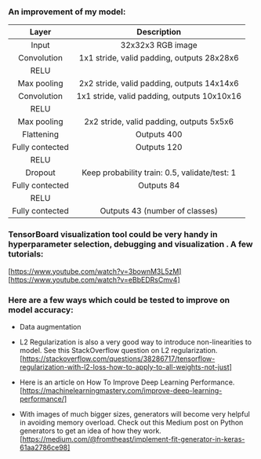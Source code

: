 ### An improvement of my model:

| Layer                 |     Description                                | 
|:---------------------:|:---------------------------------------------:| 
| Input                 | 32x32x3 RGB image                           | 
| Convolution     | 1x1 stride, valid padding, outputs 28x28x6     |
| RELU             |                                             |
| Max pooling    | 2x2 stride, valid padding, outputs 14x14x6     |
| Convolution     | 1x1 stride, valid padding, outputs 10x10x16          |
| RELU             |                                             |
| Max pooling    | 2x2 stride, valid padding, outputs 5x5x6         |
| Flattening        | Outputs 400                                |
| Fully contected    | Outputs 120                                |
| RELU             |                                             |
| Dropout        | Keep probability train: 0.5, validate/test: 1        |
| Fully contected    | Outputs 84                                    |
| RELU             |                                             |
| Fully contected    | Outputs 43 (number of classes)                |

### TensorBoard visualization tool  could be very handy in hyperparameter selection, debugging and visualization . A few tutorials:
[https://www.youtube.com/watch?v=3bownM3L5zM]
[https://www.youtube.com/watch?v=eBbEDRsCmv4]

### Here are a few ways which could be tested to improve on model accuracy:

- Data augmentation 
- L2 Regularization is also a very good way to introduce non-linearities to model. See this StackOverflow question on L2 regularization.
[https://stackoverflow.com/questions/38286717/tensorflow-regularization-with-l2-loss-how-to-apply-to-all-weights-not-just]

- Here is an article on How To Improve Deep Learning Performance.
[https://machinelearningmastery.com/improve-deep-learning-performance/]

- With images of much bigger sizes, generators will become very helpful in avoiding memory overload. 
Check out this Medium post on Python generators to get an idea of how they work.
[https://medium.com/@fromtheast/implement-fit-generator-in-keras-61aa2786ce98]
